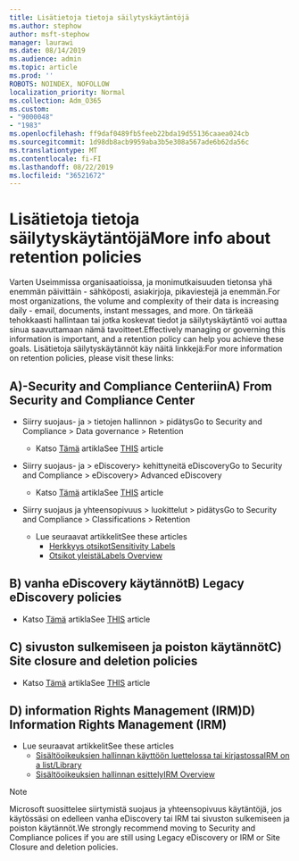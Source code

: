 ```yaml
---
title: Lisätietoja tietoja säilytyskäytäntöjä
ms.author: stephow
author: msft-stephow
manager: laurawi
ms.date: 08/14/2019
ms.audience: admin
ms.topic: article
ms.prod: ''
ROBOTS: NOINDEX, NOFOLLOW
localization_priority: Normal
ms.collection: Adm_O365
ms.custom:
- "9000048"
- "1983"
ms.openlocfilehash: ff9daf0489fb5feeb22bda19d55136caaea024cb
ms.sourcegitcommit: 1d98db8acb9959aba3b5e308a567ade6b62da56c
ms.translationtype: MT
ms.contentlocale: fi-FI
ms.lasthandoff: 08/22/2019
ms.locfileid: "36521672"
---
```

# <a name="more-info-about-retention-policies"></a><span data-ttu-id="c57e9-102">Lisätietoja tietoja säilytyskäytäntöjä</span><span class="sxs-lookup"><span data-stu-id="c57e9-102">More info about retention policies</span></span>

<span data-ttu-id="c57e9-103">Varten Useimmissa organisaatioissa, ja monimutkaisuuden tietonsa yhä enemmän päivittäin - sähköposti, asiakirjoja, pikaviestejä ja enemmän.</span><span class="sxs-lookup"><span data-stu-id="c57e9-103">For most organizations, the volume and complexity of their data is increasing daily - email, documents, instant messages, and more.</span></span> <span data-ttu-id="c57e9-104">On tärkeää tehokkaasti hallintaan tai jotka koskevat tiedot ja säilytyskäytäntö voi auttaa sinua saavuttamaan nämä tavoitteet.</span><span class="sxs-lookup"><span data-stu-id="c57e9-104">Effectively managing or governing this information is important, and a retention policy can help you achieve these goals.</span></span> <span data-ttu-id="c57e9-105">Lisätietoja säilytyskäytännöt käy näitä linkkejä:</span><span class="sxs-lookup"><span data-stu-id="c57e9-105">For more information on retention policies, please visit these links:</span></span>

## <a name="a-from-security-and-compliance-center"></a><span data-ttu-id="c57e9-106">A)-Security and Compliance Centeriin</span><span class="sxs-lookup"><span data-stu-id="c57e9-106">A) From Security and Compliance Center</span></span>

- <span data-ttu-id="c57e9-107">Siirry suojaus- ja > tietojen hallinnon > pidätys</span><span class="sxs-lookup"><span data-stu-id="c57e9-107">Go to Security and Compliance > Data governance > Retention</span></span>
  - <span data-ttu-id="c57e9-108">Katso [Tämä](https://docs.microsoft.com/office365/securitycompliance/retention-policies) artikla</span><span class="sxs-lookup"><span data-stu-id="c57e9-108">See [THIS](https://docs.microsoft.com/office365/securitycompliance/retention-policies) article</span></span>

- <span data-ttu-id="c57e9-109">Siirry suojaus- ja > eDiscovery> kehittyneitä eDiscovery</span><span class="sxs-lookup"><span data-stu-id="c57e9-109">Go to Security and Compliance > eDiscovery> Advanced eDiscovery</span></span> 
  - <span data-ttu-id="c57e9-110">Katso [Tämä](https://docs.microsoft.com/office365/securitycompliance/ediscovery-cases) artikla</span><span class="sxs-lookup"><span data-stu-id="c57e9-110">See [THIS](https://docs.microsoft.com/office365/securitycompliance/ediscovery-cases) article</span></span>

- <span data-ttu-id="c57e9-111">Siirry suojaus ja yhteensopivuus > luokittelut > pidätys</span><span class="sxs-lookup"><span data-stu-id="c57e9-111">Go to Security and Compliance > Classifications > Retention</span></span>
  - <span data-ttu-id="c57e9-112">Lue seuraavat artikkelit</span><span class="sxs-lookup"><span data-stu-id="c57e9-112">See these articles</span></span>
    - [<span data-ttu-id="c57e9-113">Herkkyys otsikot</span><span class="sxs-lookup"><span data-stu-id="c57e9-113">Sensitivity Labels</span></span>](https://docs.microsoft.com/office365/securitycompliance/sensitivity-labels)
    - [<span data-ttu-id="c57e9-114">Otsikot yleistä</span><span class="sxs-lookup"><span data-stu-id="c57e9-114">Labels Overview</span></span>](https://docs.microsoft.com/office365/securitycompliance/labels)

## <a name="b-legacy-ediscovery-policies"></a><span data-ttu-id="c57e9-115">B) vanha eDiscovery käytännöt</span><span class="sxs-lookup"><span data-stu-id="c57e9-115">B) Legacy eDiscovery policies</span></span>

- <span data-ttu-id="c57e9-116">Katso [Tämä](https://support.office.com/article/Set-up-an-eDiscovery-Center-in-SharePoint-Online-A18F8975-AA7F-43B4-A7D6-001D14744D8E) artikla</span><span class="sxs-lookup"><span data-stu-id="c57e9-116">See [THIS](https://support.office.com/article/Set-up-an-eDiscovery-Center-in-SharePoint-Online-A18F8975-AA7F-43B4-A7D6-001D14744D8E) article</span></span>

## <a name="c-site-closure-and-deletion-policies"></a><span data-ttu-id="c57e9-117">C) sivuston sulkemiseen ja poiston käytännöt</span><span class="sxs-lookup"><span data-stu-id="c57e9-117">C) Site closure and deletion policies</span></span>

- <span data-ttu-id="c57e9-118">Katso [Tämä](https://support.office.com/article/Use-policies-for-site-closure-and-deletion-A8280D82-27FD-48C5-9ADF-8A5431208BA5) artikla</span><span class="sxs-lookup"><span data-stu-id="c57e9-118">See [THIS](https://support.office.com/article/Use-policies-for-site-closure-and-deletion-A8280D82-27FD-48C5-9ADF-8A5431208BA5) article</span></span>  

## <a name="d-information-rights-management-irm"></a><span data-ttu-id="c57e9-119">D) information Rights Management (IRM)</span><span class="sxs-lookup"><span data-stu-id="c57e9-119">D) Information Rights Management (IRM)</span></span>

- <span data-ttu-id="c57e9-120">Lue seuraavat artikkelit</span><span class="sxs-lookup"><span data-stu-id="c57e9-120">See these articles</span></span>
  - [<span data-ttu-id="c57e9-121">Sisältöoikeuksien hallinnan käyttöön luettelossa tai kirjastossa</span><span class="sxs-lookup"><span data-stu-id="c57e9-121">IRM on a list/Library</span></span>](https://support.office.com/article/apply-information-rights-management-to-a-list-or-library-3bdb5c4e-94fc-4741-b02f-4e7cc3c54aa1)
  - [<span data-ttu-id="c57e9-122">Sisältöoikeuksien hallinnan esittely</span><span class="sxs-lookup"><span data-stu-id="c57e9-122">IRM Overview</span></span>](https://support.office.com/article/create-and-apply-information-management-policies-eb501fe9-2ef6-4150-945a-65a6451ee9e9)

> [!Note]
> <span data-ttu-id="c57e9-123">Microsoft suosittelee siirtymistä suojaus ja yhteensopivuus käytäntöjä, jos käytössäsi on edelleen vanha eDiscovery tai IRM tai sivuston sulkemiseen ja poiston käytännöt.</span><span class="sxs-lookup"><span data-stu-id="c57e9-123">We strongly recommend moving to Security and Compliance polices if you are still using Legacy eDiscovery or IRM or Site Closure and deletion policies.</span></span>
